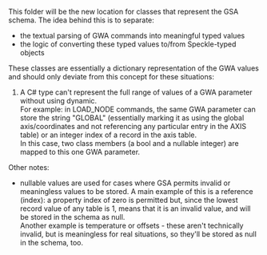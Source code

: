 ﻿This folder will be the new location for classes that represent the GSA schema.  The idea behind this is to separate:
- the textual parsing of GWA commands into meaningful typed values
- the logic of converting these typed values to/from Speckle-typed objects

These classes are essentially a dictionary representation of the GWA values and should only deviate from this concept for these situations:
1. A C# type can't represent the full range of values of a GWA parameter without using dynamic.  
For example: in LOAD_NODE commands, the same GWA parameter can store the string "GLOBAL" (essentially marking it as using the global 
axis/coordinates and not referencing any particular entry in the AXIS table) or an integer index of a record in the axis table.  
In this case, two class members (a bool and a nullable integer) are mapped to this one GWA parameter.

Other notes:
- nullable values are used for cases where GSA permits invalid or meaningless values to be stored.  A main example of this is a reference (index): a property index of zero is
  permitted but, since the lowest record value of any table is 1, means that it is an invalid value, and will be stored in the schema as null.  
  Another example is temperature or offsets - these aren't technically invalid, but is meaningless for real situations, so they'll be stored as null in the schema, too.